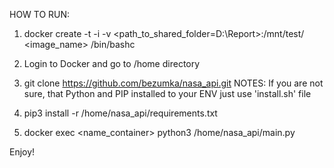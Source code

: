 HOW TO RUN:

1. docker create -t -i -v <path_to_shared_folder=D:\Report>:/mnt/test/ <image_name> /bin/bashc
2. Login to Docker and go to /home directory
3. git clone https://github.com/bezumka/nasa_api.git
NOTES: If you are not sure, that Python and PIP installed to your ENV just use 'install.sh' file

4. pip3 install -r /home/nasa_api/requirements.txt
5. docker exec <name_container> python3 /home/nasa_api/main.py


Enjoy!